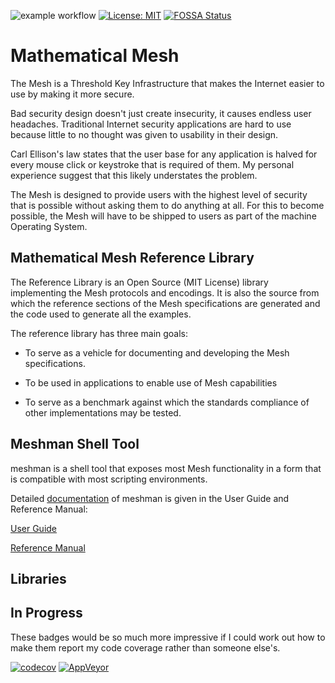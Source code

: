 ![example workflow](https://github.com/hallambaker/Mathematical-Mesh/actions/workflows/dotnet-core.yml/badge.svg)
[![License: MIT](https://img.shields.io/badge/License-MIT-yellow.svg)](https://opensource.org/licenses/MIT)
[![FOSSA Status](https://app.fossa.com/api/projects/git%2Bgithub.com%2Fcodecov%2Fexample-csharp.svg?type=shield)](https://app.fossa.com/projects/git%2Bgithub.com%2Fcodecov%2Fexample-csharp?ref=badge_shield)

# Mathematical Mesh 

The Mesh is a Threshold Key Infrastructure that makes the Internet easier to use by
making it more secure.

Bad security design doesn't just create insecurity, it causes endless user 
headaches. Traditional Internet security applications are hard to use because
little to no thought was given to usability in their design.

Carl Ellison's law states that the user base for any application is halved for
every mouse click or keystroke that is required of them. My personal experience
suggest that this likely understates the problem.

The Mesh is designed to provide users with the highest level of security that
is possible without asking them to do anything at all. For this to become 
possible, the Mesh will have to be shipped to users as part of the machine 
Operating System.

## Mathematical Mesh Reference Library

The Reference Library is an Open Source (MIT License) library implementing
the Mesh protocols and encodings. It is also the source from which the 
reference sections of the Mesh specifications are generated and the code
used to generate all the examples.

The reference library has three main goals:

* To serve as a vehicle for documenting and developing the Mesh specifications.

* To be used in applications to enable use of Mesh capabilities

* To serve as a benchmark against which the standards compliance of other
implementations may be tested.

## Meshman Shell Tool

meshman is a shell tool that exposes most Mesh functionality in
a form that is compatible with most scripting environments.

Detailed [documentation](https://github.com/hallambaker/Mathematical-Mesh/tree/master/Web) of meshman is given in the 
User Guide and Reference Manual:

[User Guide](https://github.com/hallambaker/Mathematical-Mesh/tree/master/Web/Guide)

[Reference Manual](https://github.com/hallambaker/Mathematical-Mesh/tree/master/Web)

## Libraries



## In Progress

These badges would be so much more impressive if I could work out how to make them report my 
code coverage rather than someone else's.

[![codecov](https://codecov.io/gh/codecov/example-csharp/branch/master/graph/badge.svg)](https://codecov.io/gh/codecov/example-csharp)
[![AppVeyor](https://img.shields.io/appveyor/ci/stevepeak/example-csharp.svg)](https://ci.appveyor.com/project/stevepeak/example-csharp/branch/master)